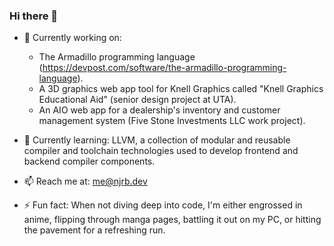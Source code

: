 ### Hi there 👋

<!--
**CRAKZOR/CRAKZOR** is a ✨ _special_ ✨ repository because its `README.md` (this file) appears on your GitHub profile.
-->

- 🔭 Currently working on:
  - The Armadillo programming language (https://devpost.com/software/the-armadillo-programming-language).
  - A 3D graphics web app tool for Knell Graphics called "Knell Graphics Educational Aid" (senior design project at UTA).
  - An AIO web app for a dealership's inventory and customer management system (Five Stone Investments LLC work project).
  
- 🌱 Currently learning: LLVM, a collection of modular and reusable compiler and toolchain technologies used to develop frontend and backend compiler components.
  
- 📫 Reach me at: me@njrb.dev
  
- ⚡ Fun fact: When not diving deep into code, I'm either engrossed in anime, flipping through manga pages, battling it out on my PC, or hitting the pavement for a refreshing run.
